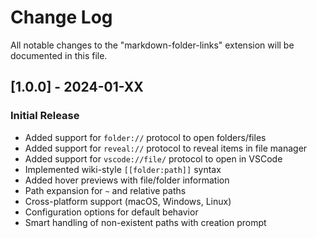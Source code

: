 # Change Log

All notable changes to the "markdown-folder-links" extension will be documented in this file.

## [1.0.0] - 2024-01-XX

### Initial Release
- Added support for `folder://` protocol to open folders/files
- Added support for `reveal://` protocol to reveal items in file manager
- Added support for `vscode://file/` protocol to open in VSCode
- Implemented wiki-style `[[folder:path]]` syntax
- Added hover previews with file/folder information
- Path expansion for `~` and relative paths
- Cross-platform support (macOS, Windows, Linux)
- Configuration options for default behavior
- Smart handling of non-existent paths with creation prompt